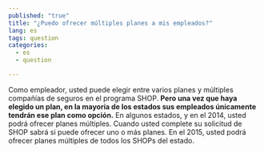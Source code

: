 ```yaml
---
published: "true"
title: "¿Puedo ofrecer múltiples planes a mis empleados?"
lang: es
tags: question
categories: 
  - es
  - question

---
```


Como empleador, usted puede elegir entre varios planes y múltiples compañías de seguros en el programa SHOP. **Pero una vez que haya elegido un plan, en la mayoría de los estados sus empleados únicamente tendrán ese plan como opción.** En algunos estados, y en el 2014, usted podrá ofrecer planes múltiples. Cuando usted complete su solicitud de SHOP sabrá si puede ofrecer uno o más planes. En el 2015, usted podrá ofrecer planes múltiples de todos los SHOPs del estado.  

